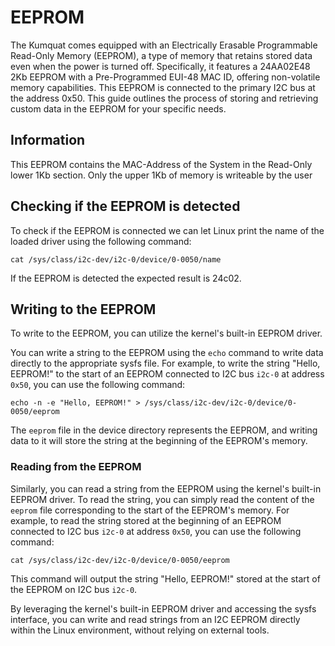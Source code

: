 # EEPROM

The Kumquat comes equipped with an Electrically Erasable Programmable Read-Only Memory (EEPROM), a type of memory that retains stored data even when the power is turned off. Specifically, it features a 24AA02E48 2Kb EEPROM with a Pre-Programmed EUI-48 MAC ID, offering non-volatile memory capabilities. This EEPROM is connected to the primary I2C bus at the address 0x50. This guide outlines the process of storing and retrieving custom data in the EEPROM for your specific needs.

## Information

This EEPROM contains the MAC-Address of the System in the Read-Only lower 1Kb section. Only the upper 1Kb of memory is writeable by the user

## Checking if the EEPROM is detected

To check if the EEPROM is connected we can let Linux print the name of the loaded driver using the following command:

```
cat /sys/class/i2c-dev/i2c-0/device/0-0050/name
```

If the EEPROM is detected the expected result is 24c02.

## Writing to the EEPROM

To write to the EEPROM, you can utilize the kernel's built-in EEPROM driver.

You can write a string to the EEPROM using the `echo` command to write data directly to the appropriate sysfs file. For example, to write the string "Hello, EEPROM!" to the start of an EEPROM connected to I2C bus `i2c-0` at address `0x50`, you can use the following command:

```
echo -n -e "Hello, EEPROM!" > /sys/class/i2c-dev/i2c-0/device/0-0050/eeprom
```

The `eeprom` file in the device directory represents the EEPROM, and writing data to it will store the string at the beginning of the EEPROM's memory.

### Reading from the EEPROM

Similarly, you can read a string from the EEPROM using the kernel's built-in EEPROM driver. To read the string, you can simply read the content of the `eeprom` file corresponding to the start of the EEPROM's memory. For example, to read the string stored at the beginning of an EEPROM connected to I2C bus `i2c-0` at address `0x50`, you can use the following command:

```
cat /sys/class/i2c-dev/i2c-0/device/0-0050/eeprom
```

This command will output the string "Hello, EEPROM!" stored at the start of the EEPROM on I2C bus `i2c-0`.

By leveraging the kernel's built-in EEPROM driver and accessing the sysfs interface, you can write and read strings from an I2C EEPROM directly within the Linux environment, without relying on external tools.